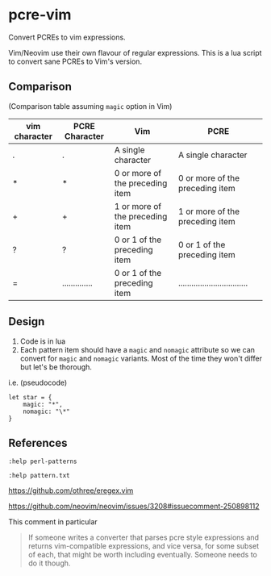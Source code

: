# pcre-vim

Convert PCREs to vim expressions.

Vim/Neovim use their own flavour of regular expressions. This is a lua script to convert sane PCREs to Vim's version.

## Comparison

(Comparison table assuming `magic` option in Vim)

| vim character | PCRE Character | Vim                                | PCRE                             |
|---------------|----------------|------------------------------------|----------------------------------|
| .             | .              | A single character                 | A single character               |
| *             | *              | 0 or more of the preceding item    | 0 or more of the preceding item  |
| \+            | +              | 1 or more of the preceding item    | 1 or more of the preceding item  |
| \?            | ?              | 0 or 1 of the preceding item       | 0 or 1 of the preceding item     |
| \=            | .............. | 0 or 1 of the preceding item       | ................................ |

## Design

1. Code is in lua
2. Each pattern item should have a `magic` and `nomagic` attribute so we can convert for `magic` and `nomagic` variants. Most of the time they won't differ but let's be thorough.

i.e. (pseudocode)

```
let star = {
    magic: "*",
    nomagic: "\*"
}
```


## References


`:help perl-patterns`

`:help pattern.txt`

https://github.com/othree/eregex.vim

https://github.com/neovim/neovim/issues/3208#issuecomment-250898112

This comment in particular

> If someone writes a converter that parses pcre style expressions and returns vim-compatible expressions, and vice versa, for some subset of each, that might be worth including eventually. Someone needs to do it though.
